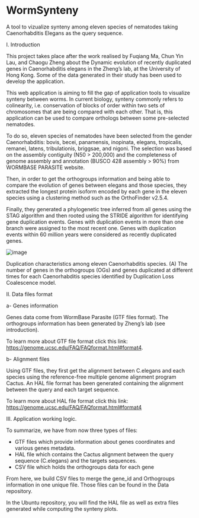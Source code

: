 # WormSynteny

A tool to vizualize synteny among eleven species of nematodes taking Caenorhabditis Elegans as the query sequence.

I.	Introduction 

This project takes place after the work realised by Fuqiang Ma, Chun Yin Lau, and Chaogu Zheng about the Dynamic evolution of recently duplicated genes in Caenorhabditis elegans in the Zheng’s lab, at the University of Hong Kong. Some of the data generated in their study has been used to develop the application. 

This web application is aiming to fill the gap of application tools to visualize synteny between worms.  In current biology, synteny commonly refers to colinearity, i.e. conservation of blocks of order within two sets of chromosomes that are being compared with each other. That is, this application can be used to compare orthologs between some pre-selected nematodes. 

To do so, eleven species of nematodes have been selected from the gender Caenorhabditis: bovis, becei, panamensis, inopinata, elegans, tropicalis, remanei, latens, tribulationis, briggsae, and nigoni. The selection was based on the assembly contiguity (N50 > 200,000) and the completeness of genome assembly and annotation (BUSCO 428 assembly > 90%) from WORMBASE PARASITE website. 

Then, in order to get the orthogroups information and being able to compare the evolution of genes between elegans and those species, they extracted the longest protein isoform encoded by each gene in the eleven species using a clustering method such as the OrthoFinder v2.5.4.

Finally, they generated a phylogenetic tree inferred from all genes using the STAG algorithm and then rooted using the STRIDE algorithm for identifying gene duplication events. 
Genes with duplication events in more than one branch were assigned to the most recent one. Genes with duplication events within 60 million years were considered as recently duplicated genes. 

 ![image](https://github.com/LillyBouvarel/Synteny-Project/assets/79172540/472d6ca0-a9b3-4955-a690-7e42cd7b067c)

Duplication characteristics among eleven Caenorhabditis species. (A) The number of genes in the orthogroups (OGs) and genes duplicated at different times for each Caenorhabditis species identified by Duplication Loss Coalescence model.

II.	Data files format

a-	Genes information 

Genes data come from WormBase Parasite (GTF files format). 
The orthogroups information has been generated by Zheng’s lab (see introduction). 

To learn more about GTF file format click this link: https://genome.ucsc.edu/FAQ/FAQformat.html#format4.

b-	Alignment files

 Using GTF files, they first get the alignment between C.elegans and each species using the reference-free multiple genome alignment program Cactus. An HAL file format has been generated containing the alignment between the query and each target sequence. 

To learn more about HAL file format click this link: https://genome.ucsc.edu/FAQ/FAQformat.html#format4


III.	Application working logic.

To summarize, we have from now three types of files:
-	GTF files which provide information about genes coordinates and various genes metadata. 
-	HAL file which contains the Cactus alignment between the query sequence (C.elegans) and the targets sequences. 
-	CSV file which holds the orthogroups data for each gene

From here, we build CSV files to merge the gene_id and Orthogroups information in one unique file. 
Those files can be found in the Data repository. 

In the Ubuntu repository, you will find the HAL file as well as extra files generated while computing the synteny plots. 

